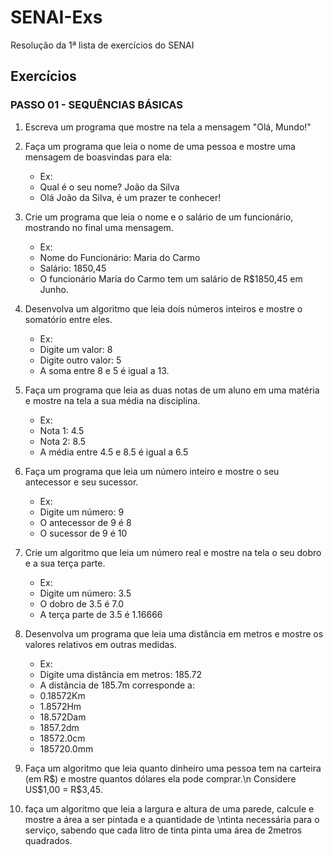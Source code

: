 # SENAI-Exs
Resolução da 1ª lista de exercícios do SENAI

## Exercícios

### PASSO 01 - SEQUÊNCIAS BÁSICAS

1. Escreva um programa que mostre na tela a mensagem "Olá, Mundo!"

2. Faça um programa que leia o nome de uma pessoa e mostre uma mensagem de boasvindas para ela:
   - Ex:
   - Qual é o seu nome? João da Silva  
   - Olá João da Silva, é um prazer te conhecer!

3. Crie um programa que leia o nome e o salário de um funcionário, mostrando no final uma mensagem.
   - Ex:
   - Nome do Funcionário: Maria do Carmo  
   - Salário: 1850,45  
   - O funcionário Maria do Carmo tem um salário de R$1850,45 em Junho.

4. Desenvolva um algoritmo que leia dois números inteiros e mostre o somatório entre eles.
   - Ex:
   - Digite um valor: 8 
   - Digite outro valor: 5  
   - A soma entre 8 e 5 é igual a 13.  

5. Faça um programa que leia as duas notas de um aluno em uma matéria e mostre na tela a sua média na disciplina.
   - Ex:
   - Nota 1: 4.5  
   - Nota 2: 8.5  
   - A média entre 4.5 e 8.5 é igual a 6.5  

6. Faça um programa que leia um número inteiro e mostre o seu antecessor e seu sucessor.
   - Ex:
   - Digite um número: 9  
   - O antecessor de 9 é 8  
   - O sucessor de 9 é 10   

7. Crie um algoritmo que leia um número real e mostre na tela o seu dobro e a sua terça parte. 
   - Ex:
   - Digite um número: 3.5  
   - O dobro de 3.5 é 7.0  
   - A terça parte de 3.5 é 1.16666  

8. Desenvolva um programa que leia uma distância em metros e mostre os valores relativos em outras medidas.
   - Ex:   
   - Digite uma distância em metros: 185.72  
   - A distância de 185.7m corresponde a: 
   - 0.18572Km 
   - 1.8572Hm  
   - 18.572Dam  
   - 1857.2dm  
   - 18572.0cm  
   - 185720.0mm

9. Faça um algoritmo que leia quanto dinheiro uma pessoa tem na carteira (em R$) e mostre quantos dólares ela pode comprar.\n Considere US$1,00 = R$3,45.   

10. faça um algoritmo que leia a largura e altura de uma parede, calcule e mostre a área a ser pintada e a quantidade de \ntinta necessária para o serviço, sabendo que cada litro de tinta pinta uma área de 2metros quadrados.
